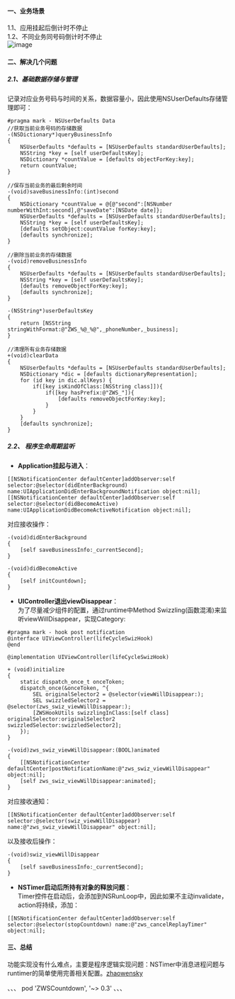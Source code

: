 #### 一、业务场景
1.1、应用挂起后倒计时不停止\
1.2、不同业务同号码倒计时不停止\
![image](https://note.youdao.com/yws/api/personal/file/WEBf63966d68bad728b89332142edcd0abb?method=download&shareKey=23f7f4ea97f393f37adb2a3b4ecbfef3)
#### 二、解决几个问题
##### 2.1、基础数据存储与管理
记录对应业务号码与时间的关系，数据容量小，因此使用NSUserDefaults存储管理即可：

```
#pragma mark - NSUserDefaults Data
//获取当前业务号码的存储数据
-(NSDictionary*)queryBusinessInfo
{
    NSUserDefaults *defaults = [NSUserDefaults standardUserDefaults];
    NSString *key = [self userDefaultsKey];
    NSDictionary *countValue = [defaults objectForKey:key];
    return countValue;
}

//保存当前业务的最后剩余时间
-(void)saveBusinessInfo:(int)second
{
    NSDictionary *countValue = @{@"second":[NSNumber numberWithInt:second],@"saveDate":[NSDate date]};
    NSUserDefaults *defaults = [NSUserDefaults standardUserDefaults];
    NSString *key = [self userDefaultsKey];
    [defaults setObject:countValue forKey:key];
    [defaults synchronize];
}

//删除当前业务的存储数据
-(void)removeBusinessInfo
{
    NSUserDefaults *defaults = [NSUserDefaults standardUserDefaults];
    NSString *key = [self userDefaultsKey];
    [defaults removeObjectForKey:key];
    [defaults synchronize];
}

-(NSString*)userDefaultsKey
{
    return [NSString stringWithFormat:@"ZWS_%@_%@",_phoneNumber,_business];
}

//清理所有业务存储数据
+(void)clearData
{
    NSUserDefaults *defaults = [NSUserDefaults standardUserDefaults];
    NSDictionary *dic = [defaults dictionaryRepresentation];
    for (id key in dic.allKeys) {
        if([key isKindOfClass:[NSString class]]){
            if([key hasPrefix:@"ZWS_"]){
                [defaults removeObjectForKey:key];
            }
        }
    }
    [defaults synchronize];
}
```
##### 2.2、 程序生命周期监听
- **Application挂起与进入**：
```
[[NSNotificationCenter defaultCenter]addObserver:self selector:@selector(didEnterBackground) name:UIApplicationDidEnterBackgroundNotification object:nil];
[[NSNotificationCenter defaultCenter]addObserver:self selector:@selector(didBecomeActive) name:UIApplicationDidBecomeActiveNotification object:nil];
```
对应接收操作：

```
-(void)didEnterBackground
{
    [self saveBusinessInfo:_currentSecond];
}

-(void)didBecomeActive
{
    [self initCountdown];
}
```

- **UIController退出viewDisappear**：\
为了尽量减少组件的配置，通过runtime中Method Swizzling(函数混淆)来监听viewWillDisappear，实现Category:
```
#pragma mark - hook post notification
@interface UIViewController(lifeCycleSwizHook)
@end

@implementation UIViewController(lifeCycleSwizHook)

+ (void)initialize
{
    static dispatch_once_t onceToken;
    dispatch_once(&onceToken, ^{
        SEL originalSelector2 = @selector(viewWillDisappear:);
        SEL swizzledSelector2 = @selector(zws_swiz_viewWillDisappear:);
        [ZWSHookUtils swizzlingInClass:[self class] originalSelector:originalSelector2 swizzledSelector:swizzledSelector2];
    });
}

-(void)zws_swiz_viewWillDisappear:(BOOL)animated
{
    [[NSNotificationCenter defaultCenter]postNotificationName:@"zws_swiz_viewWillDisappear" object:nil];
    [self zws_swiz_viewWillDisappear:animated];
}
```
对应接收通知：

```
[[NSNotificationCenter defaultCenter]addObserver:self selector:@selector(swiz_viewWillDisappear) name:@"zws_swiz_viewWillDisappear" object:nil];
```
以及接收后操作：

```
-(void)swiz_viewWillDisappear
{
    [self saveBusinessInfo:_currentSecond];
}
```
- **NSTimer启动后所持有对象的释放问题**：\
Timer控件在启动后，会添加到NSRunLoop中，因此如果不主动invalidate，action将持续，添加：

```
[[NSNotificationCenter defaultCenter]addObserver:self selector:@selector(stopCountdown) name:@"zws_cancelReplayTimer" object:nil];
```
#### 三、总结
功能实现没有什么难点，主要是程序逻辑实现问题：NSTimer中消息进程问题与runtimer的简单使用完善相关配置。[zhaowensky](https://www.jianshu.com/u/81616e5b7664)

、、、
pod 'ZWSCountdown', '~> 0.3'
、、、




